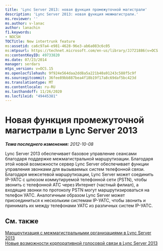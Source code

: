 ```yaml
---
title: 'Lync Server 2013: новая функция промежуточной магистрали'
description: 'Lync Server 2013: новая функция межмагистрали.'
ms.reviewer: ''
ms.author: v-lanac
author: lanachin
f1.keywords:
- NOCSH
TOCTitle: New intertrunk feature
ms:assetid: ca6c97a4-e981-4628-96e3-ab6a083c6c05
ms:mtpsurl: https://technet.microsoft.com/en-us/library/JJ721886(v=OCS.15)
ms:contentKeyID: 49733820
ms.date: 07/23/2014
manager: serdars
mtps_version: v=OCS.15
ms.openlocfilehash: 9f924e564daa2dd8a5a221b40a91243c588f5c9f
ms.sourcegitcommit: 36fee89bb887bea4f18b19f17a8c69daf5bc423d
ms.translationtype: MT
ms.contentlocale: ru-RU
ms.lasthandoff: 11/26/2020
ms.locfileid: "49445381"
---
```

# <a name="new-intertrunk-feature-in-lync-server-2013"></a>Новая функция промежуточной магистрали в Lync Server 2013

<div data-xmlns="http://www.w3.org/1999/xhtml">

<div class="topic" data-xmlns="http://www.w3.org/1999/xhtml" data-msxsl="urn:schemas-microsoft-com:xslt" data-cs="https://msdn.microsoft.com/">

<div data-asp="https://msdn2.microsoft.com/asp">



</div>

<div id="mainSection">

<div id="mainBody">

<span> </span>

_**Тема последнего изменения:** 2012-10-08_

Lync Server 2013 обеспечивает базовое управление сеансами благодаря поддержке межмагистральной маршрутизации. Благодаря этой новой возможности сервер Lync Server обеспечивает функции управления звонками для вызываемых систем телефонной связи. Благодаря межсетевой маршрутизации, Lync Server может соединить IP-УАТС с шлюзом коммутируемой телефонной сети (PSTN), чтобы звонить с телефонной АТС через Интернет (частный филиал), а входящие звонки по протоколу PSTN могут маршрутизироваться на телефон УАТС. Аналогичным образом Lync Server может присоединиться к нескольким системам IP-УАТС, чтобы звонить и принимать их между телефонами УАТС из различных систем IP-УАТС.

<div>

## <a name="see-also"></a>См. также


[Маршрутизация с межмагистральными организациями в Lync Server 2013](lync-server-2013-inter-trunk-routing.md)  
[Новые возможности корпоративной голосовой связи в Lync Server 2013](lync-server-2013-new-enterprise-voice-features.md)  
  

</div>

</div>

<span> </span>

</div>

</div>

</div>


